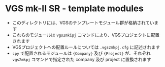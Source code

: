 # VGS mk-II SR - template modules
- このディレクトリには、VGSのテンプレートモジュール群が格納されています
- これらのモジュールは `vgs2mkipj` コマンドにより、VGSプロジェクトに配置されます
- VGSプロジェクトへの配置ルールについては `.vgs2mkpj.cfg` に記述されます
- `cpy` で配置されるモジュールは `{Company}` 及び `{Project}` が、それぞれ `vgs2mkpj` コマンドで指定された company 及び project に置換されます
